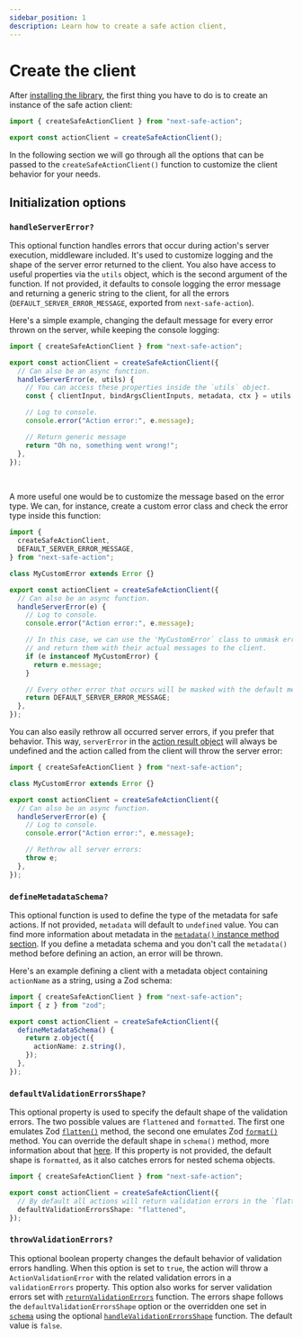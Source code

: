 ```yaml
---
sidebar_position: 1
description: Learn how to create a safe action client,
---
```


# Create the client

After [installing the library](/docs/getting-started#installation), the first thing you have to do is to create an instance of the safe action client:

```typescript title="src/lib/safe-action.ts"
import { createSafeActionClient } from "next-safe-action";

export const actionClient = createSafeActionClient();
```

In the following section we will go through all the options that can be passed to the `createSafeActionClient()` function to customize the client behavior for your needs.

## Initialization options

### `handleServerError?`

This optional function handles errors that occur during action's server execution, middleware included. It's used to customize logging and the shape of the server error returned to the client. You also have access to useful properties via the `utils` object, which is the second argument of the function. If not provided, it defaults to console logging the error message and returning a generic string to the client, for all the errors (`DEFAULT_SERVER_ERROR_MESSAGE`, exported from `next-safe-action`).

Here's a simple example, changing the default message for every error thrown on the server, while keeping the console logging:

```typescript title=src/lib/safe-action.ts
import { createSafeActionClient } from "next-safe-action";

export const actionClient = createSafeActionClient({
  // Can also be an async function.
  handleServerError(e, utils) {
    // You can access these properties inside the `utils` object.
    const { clientInput, bindArgsClientInputs, metadata, ctx } = utils;

    // Log to console.
    console.error("Action error:", e.message);

    // Return generic message
    return "Oh no, something went wrong!";
  },
});
```

<br />

A more useful one would be to customize the message based on the error type. We can, for instance, create a custom error class and check the error type inside this function:

```typescript title=src/lib/safe-action.ts
import {
  createSafeActionClient,
  DEFAULT_SERVER_ERROR_MESSAGE,
} from "next-safe-action";

class MyCustomError extends Error {}

export const actionClient = createSafeActionClient({
  // Can also be an async function.
  handleServerError(e) {
    // Log to console.
    console.error("Action error:", e.message);

    // In this case, we can use the 'MyCustomError` class to unmask errors
    // and return them with their actual messages to the client.
    if (e instanceof MyCustomError) {
      return e.message;
    }

    // Every other error that occurs will be masked with the default message.
    return DEFAULT_SERVER_ERROR_MESSAGE;
  },
});
```

You can also easily rethrow all occurred server errors, if you prefer that behavior. This way, `serverError` in the [action result object](/docs/define-actions/action-result-object) will always be undefined and the action called from the client will throw the server error:

```typescript title=src/lib/safe-action.ts
import { createSafeActionClient } from "next-safe-action";

class MyCustomError extends Error {}

export const actionClient = createSafeActionClient({
  // Can also be an async function.
  handleServerError(e) {
    // Log to console.
    console.error("Action error:", e.message);

    // Rethrow all server errors:
    throw e;
  },
});
```

### `defineMetadataSchema?`

This optional function is used to define the type of the metadata for safe actions. If not provided, `metadata` will default to `undefined` value. You can find more information about metadata in the [`metadata()` instance method section](/docs/define-actions/instance-methods#metadata). If you define a metadata schema and you don't call the `metadata()` method before defining an action, an error will be thrown.

Here's an example defining a client with a metadata object containing `actionName` as a string, using a Zod schema:

```typescript title="src/app/safe-action.ts"
import { createSafeActionClient } from "next-safe-action";
import { z } from "zod";

export const actionClient = createSafeActionClient({
  defineMetadataSchema() {
    return z.object({
      actionName: z.string(),
    });
  },
});
```

### `defaultValidationErrorsShape?`

This optional property is used to specify the default shape of the validation errors. The two possible values are `flattened` and `formatted`. The first one emulates Zod [`flatten()`](https://zod.dev/ERROR_HANDLING?id=flattening-errors) method, the second one emulates Zod [`format()`](https://zod.dev/ERROR_HANDLING?id=formatting-errors) method. You can override the default shape in `schema()` method, more information about that [here](/docs/define-actions/validation-errors#customize-validation-errors-format). If this property is not provided, the default shape is `formatted`, as it also catches errors for nested schema objects.

```typescript
import { createSafeActionClient } from "next-safe-action";

export const actionClient = createSafeActionClient({
  // By default all actions will return validation errors in the `flattened` shape.
  defaultValidationErrorsShape: "flattened",
});
```

### `throwValidationErrors?`

This optional boolean property changes the default behavior of validation errors handling. When this option is set to `true`, the action will throw a `ActionValidationError` with the related validation errors in a `validationErrors` property. This option also works for server validation errors set with [`returnValidationErrors`](/docs/define-actions/validation-errors#returnvalidationerrors) function. The errors shape follows the `defaultValidationErrorsShape` option or the overridden one set in [`schema`](/docs/define-actions/instance-methods#schema) using the optional [`handleValidationErrorsShape`](/docs/define-actions/validation-errors#customize-validation-errors-format) function. The default value is `false`.
